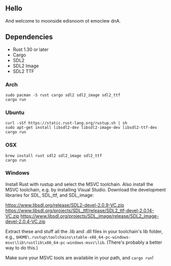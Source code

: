 ## Hello

And welcome to moonside edisnoom ot emoclew dnA.

## Dependencies

 - Rust 1.30 or later
 - Cargo
 - SDL2
 - SDL2 Image
 - SDL2 TTF

### Arch

```
sudo pacman -S rust cargo sdl2 sdl2_image sdl2_ttf
cargo run
```

### Ubuntu

```
curl -sSf https://static.rust-lang.org/rustup.sh | sh
sudo apt-get install libsdl2-dev libsdl2-image-dev libsdl2-ttf-dev
cargo run
```

### OSX

```
brew install rust sdl2 sdl2_image sdl2_ttf
cargo run
```

### Windows

Install Rust with rustup and select the MSVC toolchain. Also install the
MSVC toolchain, e.g. by installing Visual Studio. Download the development
libraries for SDL, SDL_ttf, and SDL_image:

https://www.libsdl.org/release/SDL2-devel-2.0.9-VC.zip
https://www.libsdl.org/projects/SDL_ttf/release/SDL2_ttf-devel-2.0.14-VC.zip
https://www.libsdl.org/projects/SDL_image/release/SDL2_image-devel-2.0.4-VC.zip

Extract these and stuff all the .lib and .dll files in your toolchain's lib folder, e.g.,
`$HOME\.rustup\toolchains\stable-x86_64-pc-windows-msvc\lib\rustlib\x86_64-pc-windows-msvc\lib`.
(There's probably a better way to do this.)

Make sure your MSVC tools are availabile in your path, and `cargo run`!